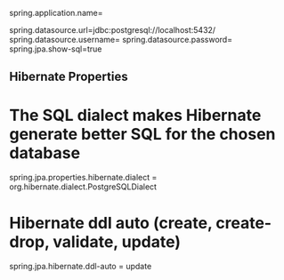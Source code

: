 spring.application.name=<db-name>

spring.datasource.url=jdbc:postgresql://localhost:5432/<db-url>
spring.datasource.username=<db-username>
spring.datasource.password=<db-pass>
spring.jpa.show-sql=true

## Hibernate Properties
# The SQL dialect makes Hibernate generate better SQL for the chosen database
spring.jpa.properties.hibernate.dialect = org.hibernate.dialect.PostgreSQLDialect

# Hibernate ddl auto (create, create-drop, validate, update)
spring.jpa.hibernate.ddl-auto = update